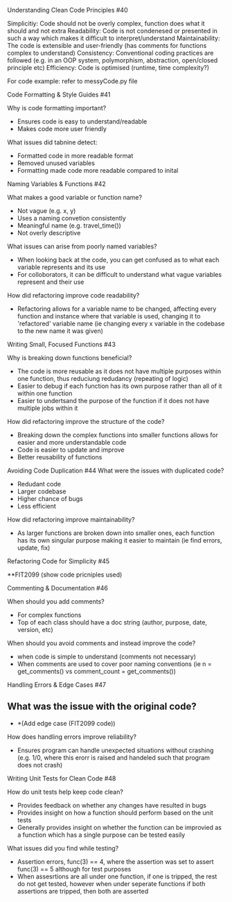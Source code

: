 Understanding Clean Code Principles #40
 
 Simplicitiy: Code should not be overly complex, function does what it should and not extra
 Readability: Code is not condenesed or presented in such a way which makes it difficult to interpret/understand
 Maintainability: The code is extensible and user-friendly (has comments for functions complex to understand)
 Consistency: Conventional coding practices are followed (e.g. in an OOP system, polymorphism, abstraction, open/closed principle etc)
 Efficiency: Code is optimised (runtime, time complexity?)
 
 For code example: refer to messyCode.py file

Code Formatting & Style Guides #41

Why is code formatting important?
- Ensures code is easy to understand/readable
- Makes code more user friendly

What issues did tabnine detect:
- Formatted code in more readable format
- Removed unused variables
- Formatting made code more readable compared to inital

Naming Variables & Functions #42

What makes a good variable or function name?
- Not vague (e.g. x, y)
- Uses a naming convetion consistently
- Meaningful name (e.g. travel_time())
- Not overly descriptive

What issues can arise from poorly named variables?
- When looking back at the code, you can get confused as to what each variable represents and its use 
- For colloborators, it can be difficult to understand what vague variables represent and their use

How did refactoring improve code readability?
- Refactoring allows for a variable name to be changed, affecting every function and instance where that variable is used, changing it to 'refactored' variable name (ie changing every x variable in the codebase to the new name it was given)

Writing Small, Focused Functions #43

Why is breaking down functions beneficial?
- The code is more reusable as it does not have multiple purposes within one function, thus reduciung redudancy (repeating of logic)
- Easier to debug if each function has its own purpose rather than all of it within one function
- Easier to undertsand the purpose of the function if it does not have multiple jobs within it

How did refactoring improve the structure of the code?
- Breaking down the complex functions into smaller functions allows for easier and more understandable code
- Code is easier to update and improve
- Better reusability of functions

Avoiding Code Duplication #44
What were the issues with duplicated code?
- Redudant code
- Larger codebase
- Higher chance of bugs
- Less efficient

How did refactoring improve maintainability?
- As larger functions are broken down into smaller ones, each function has its own singular purpose making it easier to maintain (ie find errors, update, fix)

Refactoring Code for Simplicity #45


**FIT2099 (show code pricniples used)

Commenting & Documentation #46

When should you add comments?
- For complex functions
- Top of each class should have a doc string (author, purpose, date, version, etc)

When should you avoid comments and instead improve the code?
- when code is simple to understand (comments not necessary)
- When comments are used to cover poor naming conventions (ie n = get_comments() vs comment_count = get_comments())

Handling Errors & Edge Cases #47

What was the issue with the original code?
- 
- *(Add edge case (FIT2099 code))

How does handling errors improve reliability?
- Ensures program can handle unexpected situations without crashing (e.g. 1/0, where this erorr is raised and handeled such that program does not crash)

Writing Unit Tests for Clean Code #48

How do unit tests help keep code clean?
- Provides feedback on whether any changes have resulted in bugs
- Provides insight on how a function should perform based on the unit tests
- Generally provides insight on whether the function can be improvied as a function which has a single purpose can be tested easily

What issues did you find while testing?
- Assertion errors, func(3) == 4, where the assertion was set to assert func(3) == 5 although for test purposes
- When assesrtions are all under one function, if one is tripped, the rest do not get tested, however when under seperate functions if both assertions are tripped, then both are asserted 